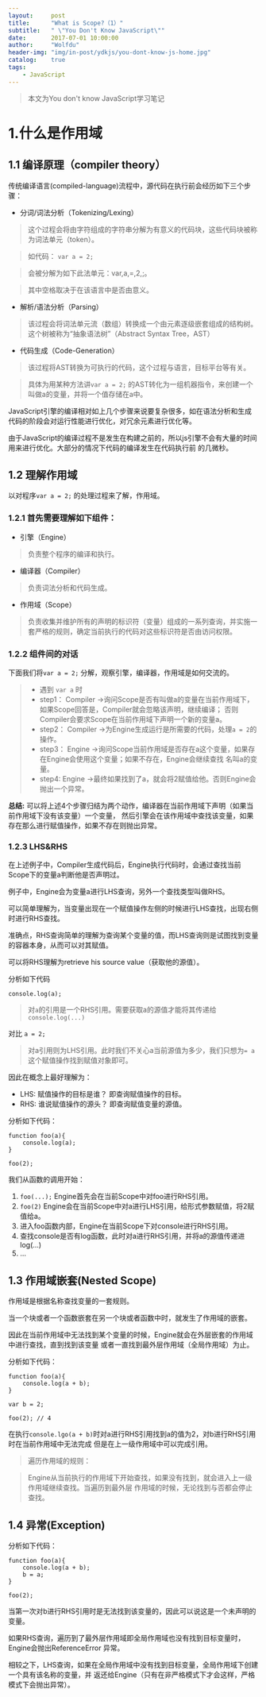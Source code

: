 ```yaml
---
layout:     post
title:      "What is Scope?（1）"
subtitle:   " \"You Don't Know JavaScript\""
date:       2017-07-01 10:00:00
author:     "Wolfdu"
header-img: "img/in-post/ydkjs/you-dont-know-js-home.jpg"
catalog:    true
tags:
    - JavaScript
---
```


> 本文为You don't know JavaScript学习笔记

# 1.什么是作用域

## 1.1 编译原理（compiler theory）

传统编译语言(compiled-language)流程中，源代码在执行前会经历如下三个步骤：

* 分词/词法分析（Tokenizing/Lexing）

> 这个过程会将由字符组成的字符串分解为有意义的代码块，这些代码块被称为词法单元（token）。

> 如代码： `var a = 2;`

> 会被分解为如下此法单元：var,a,=,2,;。

> 其中空格取决于在该语言中是否由意义。


* 解析/语法分析（Parsing）

> 该过程会将词法单元流（数组）转换成一个由元素逐级嵌套组成的结构树。这个树被称为“抽象语法树”（Abstract Syntax Tree，AST）

* 代码生成（Code-Generation）

> 该过程将AST转换为可执行的代码，这个过程与语言，目标平台等有关。

> 具体为用某种方法讲`var a = 2;` 的AST转化为一组机器指令，来创建一个叫做a的变量，并将一个值存储在a中。

JavaScript引擎的编译相对如上几个步骤来说要复杂很多，如在语法分析和生成代码的阶段会对运行性能进行优化，对冗余元素进行优化等。

由于JavaScript的编译过程不是发生在构建之前的，所以js引擎不会有大量的时间用来进行优化。大部分的情况下代码的编译发生在代码执行前
的几微秒。

## 1.2 理解作用域

以对程序`var a = 2;` 的处理过程来了解，作用域。

### 1.2.1 首先需要理解如下组件：


* 引擎（Engine）

> 负责整个程序的编译和执行。


* 编译器（Compiler）

> 负责词法分析和代码生成。


* 作用域（Scope）

> 负责收集并维护所有的声明的标识符（变量）组成的一系列查询，并实施一套严格的规则，确定当前执行的代码对这些标识符是否由访问权限。

### 1.2.2 组件间的对话

 下面我们将`var a = 2;` 分解，观察引擎，编译器，作用域是如何交流的。

> * 遇到 `var a` 时
> * step1： Compiler ->询问Scope是否有叫做a的变量在当前作用域下，如果Scope回答是，Compiler就会忽略该声明，继续编译；
否则Compiler会要求Scope在当前作用域下声明一个新的变量a。
> * step2： Compiler ->为Engine生成运行是所需要的代码，处理`a = 2`的操作。
> * step3： Engine ->询问Scope当前作用域是否存在a这个变量，如果存在Engine会使用这个变量；如果不存在，Engine会继续查找
名叫a的变量。
> * step4: Engine ->最终如果找到了a，就会将2赋值给他。否则Engine会抛出一个异常。

**总结:**
可以将上述4个步骤归结为两个动作，编译器在当前作用域下声明（如果当前作用域下没有该变量）一个变量，
然后引擎会在该作用域中查找该变量，如果存在那么进行赋值操作，如果不存在则抛出异常。

### 1.2.3 LHS&RHS

在上述例子中，Compiler生成代码后，Engine执行代码时，会通过查找当前Scope下的变量a判断他是否声明过。

例子中，Engine会为变量a进行LHS查询，另外一个查找类型叫做RHS。

可以简单理解为，当变量出现在一个赋值操作左侧的时候进行LHS查找，出现右侧时进行RHS查找。

准确点，RHS查询简单的理解为查询某个变量的值，而LHS查询则是试图找到变量的容器本身，从而可以对其赋值。

可以将RHS理解为retrieve his source value（获取他的源值）。

分析如下代码

    console.log(a);

> 对`a`的引用是一个RHS引用。需要获取a的源值才能将其传递给`console.log(...)`

对比 `a = 2;`

> 对a引用则为LHS引用。此时我们不关心a当前源值为多少，我们只想为`= a`这个赋值操作找到赋值对象即可。

因此在概念上最好理解为：

* LHS: 赋值操作的目标是谁？ 即查询赋值操作的目标。
* RHS: 谁说赋值操作的源头？ 即查询赋值变量的源值。

分析如下代码：

    function foo(a){
        console.log(a);
    }

    foo(2);

我们从函数的调用开始：

1. `foo(...);` Engine首先会在当前Scope中对foo进行RHS引用。
2. `foo(2)` Engine会在当前Scope中对a进行LHS引用，给形式参数赋值，将2赋值给a。
3. 进入foo函数内部，Engine在当前Scope下对console进行RHS引用。
4. 查找console是否有log函数，此时对a进行RHS引用，并将a的源值传递进log(...)
5. ...

## 1.3 作用域嵌套(Nested Scope)

作用域是根据名称查找变量的一套规则。

当一个块或者一个函数嵌套在另一个块或者函数中时，就发生了作用域的嵌套。

因此在当前作用域中无法找到某个变量的时候，Engine就会在外层嵌套的作用域中进行查找，直到找到该变量
或者一直找到最外层作用域（全局作用域）为止。

分析如下代码：

    function foo(a){
        console.log(a + b);
    }

    var b = 2;

    foo(2); // 4

在执行`console.lgo(a + b)`时对a进行RHS引用找到a的值为2，对b进行RHS引用时在当前作用域中无法完成
但是在上一级作用域中可以完成引用。

> 遍历作用域的规则：

> Engine从当前执行的作用域下开始查找，如果没有找到，就会进入上一级作用域继续查找。当遍历到最外层
作用域的时候，无论找到与否都会停止查找。

## 1.4 异常(Exception)

分析如下代码：

    function foo(a){
        console.log(a + b);
        b = a;
    }

    foo(2);

当第一次对b进行RHS引用时是无法找到该变量的，因此可以说这是一个未声明的变量。

如果RHS查询，遍历到了最外层作用域即全局作用域也没有找到目标变量时，Engine会抛出ReferenceError
异常。

相较之下，LHS查询，如果在全局作用域中没有找到目标变量，全局作用域下创建一个具有该名称的变量，并
返还给Engine（只有在非严格模式下才会这样，严格模式下会抛出异常）。




















